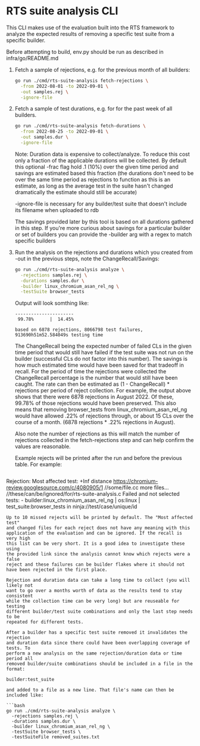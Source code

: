 # RTS suite analysis CLI

This CLI makes use of the evaluation built into the RTS framework to analyze
the expected results of removing a specific test suite from a specific builder.

Before attempting to build, env.py should be run as described in
infra/go/README.md

1. Fetch a sample of rejections, e.g. for the previous month of all builders:
   ```bash
   go run ./cmd/rts-suite-analysis fetch-rejections \
     -from 2022-08-01 -to 2022-09-01 \
     -out samples.rej \
     -ignore-file
   ```
1. Fetch a sample of test durations, e.g. for for the past week of all builders.
   ```bash
   go run ./cmd/rts-suite-analysis fetch-durations \
     -from 2022-08-25 -to 2022-09-01 \
     -out samples.dur \
     -ignore-file
   ```
   Note: Duration data is expensive to collect/analyze. To reduce this cost only
   a fraction of the applicable durations will be collected. By default this
   optional -frac flag hold .1 (10%) over the given time period and savings
   are estimated based this fraction (the durations don't need to be over the
   same time period as rejections to function as this is an estimate, as long
   as the average test in the suite hasn't changed dramatically the estimate
   should still be accurate)

    -ignore-file is necessary for any builder/test suite that doesn't include
    its filename when uploaded to rdb

   The savings provided later by this tool is based on all durations gathered
   in this step. If you're more curious about savings for a particular builder
   or set of builders you can provide the -builder arg with a regex to match
   specific builders
1. Run the analysis on the rejections and durations which you created from -out
   in the previous steps, note the ChangeRecall/Savings:
   ```bash
   go run ./cmd/rts-suite-analysis analyze \
     -rejections samples.rej \
     -durations samples.dur \
     -builder linux_chromium_asan_rel_ng \
     -testSuite browser_tests
   ```
   Output will look somthing like:
   ```ChangeRecall | Savings
   ----------------------
    99.78%      |  14.45% 
   
   based on 6878 rejections, 8066798 test failures, 913690h51m52.584049s testing time
   ```
   The ChangeRecall being the expected number of failed CLs in the given time
   period that would still have failed if the test suite was not run on the
   builder (successful CLs do not factor into this number). The savings is how
   much estimated time would have been saved for that tradeoff in recall. For
   the period of time the rejections were collected the ChangeRecall percentage
   is the number that would still have been caught. The rate can then be
   estimated as (1 - ChangeRecall) * rejections per period of reject collection.
   For example, the output above shows that there were 6878 rejections in August
   2022. Of these, 99.78% of those rejections would have been preserved. This
   also means that removing browser_tests from linux_chromium_asan_rel_ng would
   have allowed .22% of rejections through, or about 15 CLs over the course of a
   month. (6878 rejections * .22% rejections in August).

   Also note the number of rejections as this will match the number of
   rejections collected in the fetch-rejections step and can help confirm the
   values are reasonable.

   Example rejects will be printed after the run and before the previous table.
   For example:
   ```1 furthest rejections:
  Rejection:
    Most affected test: +Inf distance
    https://chromium-review.googlesource.com/c/4080905/1
      //some/file.cc
      more files...
      //these/can/be/ignored/for/rts-suite-analysis.c
    Failed and not selected tests:
      - builder:linux_chromium_asan_rel_ng | os:linux | test_suite:browser_tests
        in <unknown file>
          ninja://test/case/unique/id
   ```
   Up to 10 missed rejects will be printed by default. The "Most affected test"
   and changed files for each reject does not have any meaning with this
   application of the evaluation and can be ignored. If the recall is very high
   this list can be very short. It is a good idea to investigate these using
   the provided link since the analysis cannot know which rejects were a false
   reject and these failures can be builder flakes where it should not
   have been rejected in the first place.

Rejection and duration data can take a long time to collect (you will likely not
want to go over a months worth of data as the results tend to stay consistent
while the collection time can be very long) but are reuseable for testing
different builder/test suite combinations and only the last step needs to be
repeated for different tests.

After a builder has a specific test suite removed it invalidates the rejection
and duration data since there could have been overlapping coverage of tests. To
perform a new analysis on the same rejection/duration data or time period all
removed builder/suite combinations should be included in a file in the format:

builder:test_suite

and added to a file as a new line. That file's name can then be included like:

   ```bash
   go run ./cmd/rts-suite-analysis analyze \
     -rejections samples.rej \
     -durations samples.dur \
     -builder linux_chromium_asan_rel_ng \
     -testSuite browser_tests \
     -testSuiteFile removed_suites.txt
   ```
